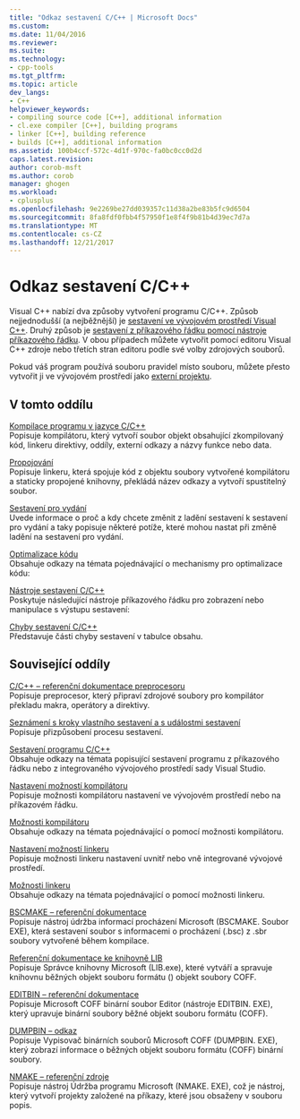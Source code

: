 ```yaml
---
title: "Odkaz sestavení C/C++ | Microsoft Docs"
ms.custom: 
ms.date: 11/04/2016
ms.reviewer: 
ms.suite: 
ms.technology:
- cpp-tools
ms.tgt_pltfrm: 
ms.topic: article
dev_langs:
- C++
helpviewer_keywords:
- compiling source code [C++], additional information
- cl.exe compiler [C++], building programs
- linker [C++], building reference
- builds [C++], additional information
ms.assetid: 100b4ccf-572c-4d1f-970c-fa0bc0cc0d2d
caps.latest.revision: 
author: corob-msft
ms.author: corob
manager: ghogen
ms.workload:
- cplusplus
ms.openlocfilehash: 9e2269be27dd039357c11d38a2be83b5fc9d6504
ms.sourcegitcommit: 8fa8fdf0fbb4f57950f1e8f4f9b81b4d39ec7d7a
ms.translationtype: MT
ms.contentlocale: cs-CZ
ms.lasthandoff: 12/21/2017
---
```

# <a name="cc-building-reference"></a>Odkaz sestavení C/C++
Visual C++ nabízí dva způsoby vytvoření programu C/C++. Způsob nejjednodušší (a nejběžnější) je [sestavení ve vývojovém prostředí Visual C++](../../ide/building-cpp-projects-in-visual-studio.md). Druhý způsob je [sestavení z příkazového řádku pomocí nástroje příkazového řádku](../../build/building-on-the-command-line.md). V obou případech můžete vytvořit pomocí editoru Visual C++ zdroje nebo třetích stran editoru podle své volby zdrojových souborů.  
  
 Pokud váš program používá souboru pravidel místo souboru, můžete přesto vytvořit ji ve vývojovém prostředí jako [externí projektu](../../ide/building-external-projects.md).  
  
## <a name="in-this-section"></a>V tomto oddílu  
 [Kompilace programu v jazyce C/C++](../../build/reference/compiling-a-c-cpp-program.md)  
 Popisuje kompilátoru, který vytvoří soubor objekt obsahující zkompilovaný kód, linkeru direktivy, oddíly, externí odkazy a názvy funkce nebo data.  
  
 [Propojování](../../build/reference/linking.md)  
 Popisuje linkeru, která spojuje kód z objektu soubory vytvořené kompilátoru a staticky propojené knihovny, překládá název odkazy a vytvoří spustitelný soubor.  
  
 [Sestavení pro vydání](../../build/reference/release-builds.md)  
 Uvede informace o proč a kdy chcete změnit z ladění sestavení k sestavení pro vydání a taky popisuje některé potíže, které mohou nastat při změně ladění na sestavení pro vydání.  
  
 [Optimalizace kódu](../../build/reference/optimizing-your-code.md)  
 Obsahuje odkazy na témata pojednávající o mechanismy pro optimalizace kódu:  
  
 [Nástroje sestavení C/C++](../../build/reference/c-cpp-build-tools.md)  
 Poskytuje následující nástroje příkazového řádku pro zobrazení nebo manipulace s výstupu sestavení:  
  
 [Chyby sestavení C/C++](../../error-messages/compiler-errors-1/c-cpp-build-errors.md)  
 Představuje části chyby sestavení v tabulce obsahu.  
  
## <a name="related-sections"></a>Související oddíly  
 [C/C++ – referenční dokumentace preprocesoru](../../preprocessor/c-cpp-preprocessor-reference.md)  
 Popisuje preprocesor, který připraví zdrojové soubory pro kompilátor překladu makra, operátory a direktivy.  
  
 [Seznámení s kroky vlastního sestavení a s událostmi sestavení](../../ide/understanding-custom-build-steps-and-build-events.md)  
 Popisuje přizpůsobení procesu sestavení.  
  
 [Sestavení programu C/C++](../../build/building-c-cpp-programs.md)  
 Obsahuje odkazy na témata popisující sestavení programu z příkazového řádku nebo z integrovaného vývojového prostředí sady Visual Studio.  
  
 [Nastavení možností kompilátoru](../../build/reference/setting-compiler-options.md)  
 Popisuje možnosti kompilátoru nastavení ve vývojovém prostředí nebo na příkazovém řádku.  
  
 [Možnosti kompilátoru](../../build/reference/compiler-options.md)  
 Obsahuje odkazy na témata pojednávající o pomocí možnosti kompilátoru.  
  
 [Nastavení možností linkeru](../../build/reference/setting-linker-options.md)  
 Popisuje možnosti linkeru nastavení uvnitř nebo vně integrované vývojové prostředí.  
  
 [Možnosti linkeru](../../build/reference/linker-options.md)  
 Obsahuje odkazy na témata pojednávající o pomocí možnosti linkeru.  
  
 [BSCMAKE – referenční dokumentace](../../build/reference/bscmake-reference.md)  
 Popisuje nástroj údržba informací procházení Microsoft (BSCMAKE. Soubor EXE), která sestavení soubor s informacemi o procházení (.bsc) z .sbr soubory vytvořené během kompilace.  
  
 [Referenční dokumentace ke knihovně LIB](../../build/reference/lib-reference.md)  
 Popisuje Správce knihovny Microsoft (LIB.exe), které vytváří a spravuje knihovnu běžných objekt souboru formátu () objekt soubory COFF.  
  
 [EDITBIN – referenční dokumentace](../../build/reference/editbin-reference.md)  
 Popisuje Microsoft COFF binární soubor Editor (nástroje EDITBIN. EXE), který upravuje binární soubory běžné objekt souboru formátu (COFF).  
  
 [DUMPBIN – odkaz](../../build/reference/dumpbin-reference.md)  
 Popisuje Vypisovač binárních souborů Microsoft COFF (DUMPBIN. EXE), který zobrazí informace o běžných objekt souboru formátu (COFF) binární soubory.  
  
 [NMAKE – referenční zdroje](../../build/nmake-reference.md)  
 Popisuje nástroj Údržba programu Microsoft (NMAKE. EXE), což je nástroj, který vytvoří projekty založené na příkazy, které jsou obsaženy v souboru popis.